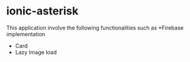 # ionic-asterisk

This application involve the following functionalities such as
*Firebase implementation
* Card 
* Lazy Image load
